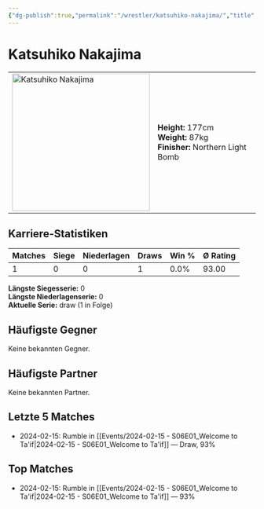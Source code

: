 ```yaml
---
{"dg-publish":true,"permalink":"/wrestler/katsuhiko-nakajima/","title":"Katsuhiko Nakajima","tags":["wrestler"],"noteIcon":""}
---
```



# Katsuhiko Nakajima

<table>
        <tr>
        <td><img src="https://github.com/CptSpaulding1980/choke-slam-wrestling/releases/download/images/Katsuhiko_Nakajima.png" width="280" alt="Katsuhiko Nakajima"></td>
        <td>
        <b>Height:</b> 177cm<br>
        <b>Weight:</b> 87kg<br>
        <b>Finisher:</b> Northern Light Bomb<br>
        </td>
        </tr>
        </table>
        

## Karriere-Statistiken

| Matches | Siege | Niederlagen | Draws | Win % | Ø Rating |
|---------|-------|-------------|-------|-------|-----------|
| 1 | 0 | 0 | 1 | 0.0% | 93.00 |

**Längste Siegesserie:** 0<br>**Längste Niederlagenserie:** 0<br>**Aktuelle Serie:** draw (1 in Folge)


## Häufigste Gegner
Keine bekannten Gegner.

## Häufigste Partner
Keine bekannten Partner.

## Letzte 5 Matches
- 2024-02-15: Rumble in [[Events/2024-02-15 - S06E01_Welcome to Ta'if\|2024-02-15 - S06E01_Welcome to Ta'if]] — Draw, 93%

## Top Matches
- 2024-02-15: Rumble in [[Events/2024-02-15 - S06E01_Welcome to Ta'if\|2024-02-15 - S06E01_Welcome to Ta'if]] — 93%
